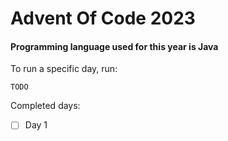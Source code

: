 # Advent Of Code 2023

#### Programming language used for this year is Java

To run a specific day, run:
```
TODO
```

Completed days:
- [ ] Day 1